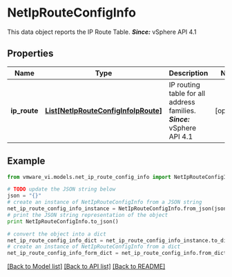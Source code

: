 # NetIpRouteConfigInfo

This data object reports the IP Route Table.  ***Since:*** vSphere API 4.1 

## Properties
Name | Type | Description | Notes
------------ | ------------- | ------------- | -------------
**ip_route** | [**List[NetIpRouteConfigInfoIpRoute]**](NetIpRouteConfigInfoIpRoute.md) | IP routing table for all address families.  ***Since:*** vSphere API 4.1  | [optional] 

## Example

```python
from vmware_vi.models.net_ip_route_config_info import NetIpRouteConfigInfo

# TODO update the JSON string below
json = "{}"
# create an instance of NetIpRouteConfigInfo from a JSON string
net_ip_route_config_info_instance = NetIpRouteConfigInfo.from_json(json)
# print the JSON string representation of the object
print NetIpRouteConfigInfo.to_json()

# convert the object into a dict
net_ip_route_config_info_dict = net_ip_route_config_info_instance.to_dict()
# create an instance of NetIpRouteConfigInfo from a dict
net_ip_route_config_info_form_dict = net_ip_route_config_info.from_dict(net_ip_route_config_info_dict)
```
[[Back to Model list]](../README.md#documentation-for-models) [[Back to API list]](../README.md#documentation-for-api-endpoints) [[Back to README]](../README.md)


